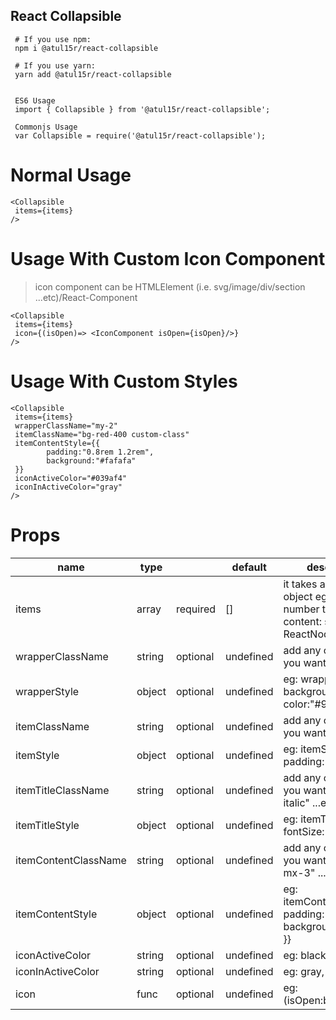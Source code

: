 ## React Collapsible



```
 # If you use npm:
 npm i @atul15r/react-collapsible

 # If you use yarn:
 yarn add @atul15r/react-collapsible


 ES6 Usage
 import { Collapsible } from '@atul15r/react-collapsible';

 Commonjs Usage
 var Collapsible = require('@atul15r/react-collapsible');

```


# Normal Usage

```
<Collapsible 
 items={items}
/>

```

# Usage With Custom Icon Component
   >icon component can be HTMLElement (i.e. svg/image/div/section ...etc)/React-Component

```
<Collapsible 
 items={items}
 icon={(isOpen)=> <IconComponent isOpen={isOpen}/>}
/>

```

# Usage With Custom Styles

```
<Collapsible 
 items={items}
 wrapperClassName="my-2" 
 itemClassName="bg-red-400 custom-class"
 itemContentStyle={{
        padding:"0.8rem 1.2rem",
        background:"#fafafa"
 }}
 iconActiveColor="#039af4"
 iconInActiveColor="gray"
/>

```


# Props

| name                 | type   |          | default   | description                                                                                                                                       |
|----------------------|--------|----------|-----------|---------------------------------------------------------------------------------------------------------------------------------------------------|
| items                | array  | required | []        | it takes an array of object    eg:    {     key: number     title: string     content: string \| ReactNode   }[]                                  |
| wrapperClassName     | string | optional | undefined | add any custom class you want                                                                                                                     |
| wrapperStyle         | object | optional | undefined | eg:         wrapperStyle= {{                    background:"#ccc",                    color:"#999",                    ...etc                  }} |
| itemClassName        | string | optional | undefined | add any custom class you want                                                                                                                     |
| itemStyle            | object | optional | undefined | eg:      itemStyle= {{             padding:5                }}                                                                                    |
| itemTitleClassName   | string | optional | undefined | add any custom class you want eg: "text-lg italic" ...etc                                                                                         |
| itemTitleStyle       | object | optional | undefined | eg:         itemTitleStyle= {{         fontSize:12        }}                                                                                      |
| itemContentClassName | string | optional | undefined | add any custom class you want eg: "p-4 mx-3" ...etc                                                                                               |
| itemContentStyle     | object | optional | undefined | eg:    itemContentStyle= {{       padding:"4px 12px",       background:"#fefefe"     }}                                                           |
| iconActiveColor      | string | optional | undefined | eg: black                                                                                                                                         |
| iconInActiveColor    | string | optional | undefined | eg: gray, #039af4                                                                                                                                 |
| icon                 | func   | optional | undefined | eg:       (isOpen:boolean)=> <IconComponent isOpen={isOpen}/>                                                                                     |